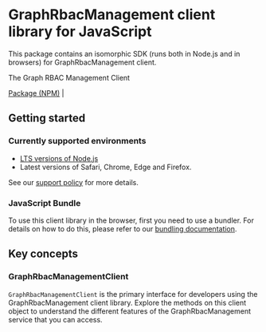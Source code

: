 # GraphRbacManagement client library for JavaScript

This package contains an isomorphic SDK (runs both in Node.js and in browsers) for GraphRbacManagement client.

The Graph RBAC Management Client

[Package (NPM)](https://www.npmjs.com/package/@msinternal/graphrbac-data-plane) |

## Getting started

### Currently supported environments

- [LTS versions of Node.js](https://nodejs.org/about/releases/)
- Latest versions of Safari, Chrome, Edge and Firefox.

See our [support policy](https://github.com/Azure/azure-sdk-for-js/blob/main/SUPPORT.md) for more details.





### JavaScript Bundle
To use this client library in the browser, first you need to use a bundler. For details on how to do this, please refer to our [bundling documentation](https://aka.ms/AzureSDKBundling).

## Key concepts

### GraphRbacManagementClient

`GraphRbacManagementClient` is the primary interface for developers using the GraphRbacManagement client library. Explore the methods on this client object to understand the different features of the GraphRbacManagement service that you can access.

